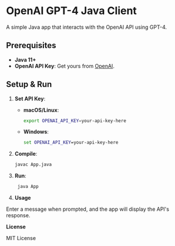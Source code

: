 # OpenAI GPT-4 Java Client

A simple Java app that interacts with the OpenAI API using GPT-4.

## Prerequisites

- **Java 11+**
- **OpenAI API Key**: Get yours from [OpenAI](https://platform.openai.com/signup).

## Setup & Run

1. **Set API Key**:
   - **macOS/Linux**:
     ```sh
     export OPENAI_API_KEY=your-api-key-here
     ```
   - **Windows**:
     ```cmd
     set OPENAI_API_KEY=your-api-key-here
     ```

2. **Compile**:
   ```sh
   javac App.java
   ```

3. **Run**:
   ```sh
    java App
    ```

4. **Usage**

Enter a message when prompted, and the app will display the API's response.

**License**

MIT License
